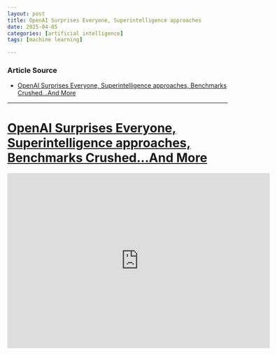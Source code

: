 ```yaml
---
layout: post
title: OpenAI Surprises Everyone, Superintelligence approaches
date: 2025-04-05
categories: [artificial intelligence]
tags: [machine learning]

---
```


### Article Source


* [OpenAI Surprises Everyone, Superintelligence approaches, Benchmarks Crushed...And More](https://www.youtube.com/watch?v=1AMMmBsiTV4)

---


# [OpenAI Surprises Everyone, Superintelligence approaches, Benchmarks Crushed...And More](https://www.youtube.com/watch?v=1AMMmBsiTV4)

<iframe width="600" height="400" src="https://www.youtube.com/embed/1AMMmBsiTV4?si=m3P2kOvSQ7_p-UF6" title="YouTube video player" frameborder="0" allow="accelerometer; autoplay; clipboard-write; encrypted-media; gyroscope; picture-in-picture; web-share" referrerpolicy="strict-origin-when-cross-origin" allowfullscreen></iframe>
